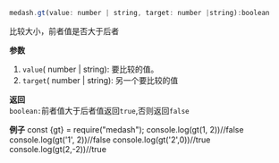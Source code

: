 ```js
medash.gt(value: number | string, target: number |string):boolean
```  
比较大小，前者值是否大于后者

**参数**  
1. `value`( number | string): 要比较的值。
2. `target`( number | string): 另一个要比较的值

**返回**  
`boolean:`前者值大于后者值返回`true`,否则返回`false` 

**例子**
<me-embed>
const {gt} = require("medash");
console.log(gt(1, 2))//false
console.log(gt('1', 2))//false
console.log(gt('2',0))//true
console.log(gt(2,-2))//true
</me-embed>